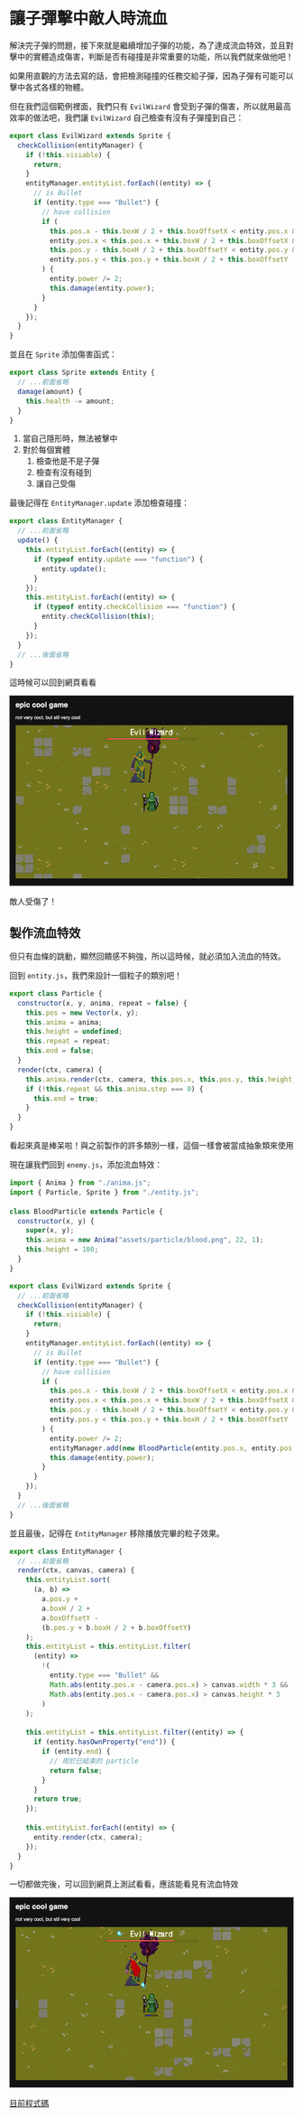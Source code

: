 
# 讓子彈擊中敵人時流血

解決完子彈的問題，接下來就是繼續增加子彈的功能，為了達成流血特效，並且對擊中的實體造成傷害，判斷是否有碰撞是非常重要的功能，所以我們就來做他吧！

如果用直觀的方法去寫的話，會把檢測碰撞的任務交給子彈，因為子彈有可能可以擊中各式各樣的物體。

但在我們這個範例裡面，我們只有 `EvilWizard` 會受到子彈的傷害，所以就用最高效率的做法吧，我們讓 `EvilWizard` 自己檢查有沒有子彈撞到自己：

```js
export class EvilWizard extends Sprite {
  checkCollision(entityManager) {
    if (!this.visiable) {
      return;
    }
    entityManager.entityList.forEach((entity) => {
      // is Bullet
      if (entity.type === "Bullet") {
        // have collision
        if (
          this.pos.x - this.boxW / 2 + this.boxOffsetX < entity.pos.x &&
          entity.pos.x < this.pos.x + this.boxW / 2 + this.boxOffsetX &&
          this.pos.y - this.boxH / 2 + this.boxOffsetY < entity.pos.y &&
          entity.pos.y < this.pos.y + this.boxH / 2 + this.boxOffsetY
        ) {
          entity.power /= 2;
          this.damage(entity.power);
        }
      }
    });
  }
}
```

並且在 `Sprite` 添加傷害函式：

```js
export class Sprite extends Entity {
  // ...前面省略
  damage(amount) {
    this.health -= amount;
  }
}
```

1. 當自己隱形時，無法被擊中
2. 對於每個實體
   1. 檢查他是不是子彈
   2. 檢查有沒有碰到
   3. 讓自己受傷

最後記得在 `EntityManager.update` 添加檢查碰撞：

```js
export class EntityManager {
  // ...前面省略
  update() {
    this.entityList.forEach((entity) => {
      if (typeof entity.update === "function") {
        entity.update();
      }
    });
    this.entityList.forEach((entity) => {
      if (typeof entity.checkCollision === "function") {
        entity.checkCollision(this);
      }
    });
  }
  // ...後面省略
}
```

這時候可以回到網頁看看

![boss damaged](/pictures/boss_damaged.png)

敵人受傷了！

## 製作流血特效

但只有血條的跳動，顯然回饋感不夠強，所以這時候，就必須加入流血的特效。

回到 `entity.js`，我們來設計一個粒子的類別吧！

```js
export class Particle {
  constructor(x, y, anima, repeat = false) {
    this.pos = new Vector(x, y);
    this.anima = anima;
    this.height = undefined;
    this.repeat = repeat;
    this.end = false;
  }
  render(ctx, camera) {
    this.anima.render(ctx, camera, this.pos.x, this.pos.y, this.height);
    if (!this.repeat && this.anima.step === 0) {
      this.end = true;
    }
  }
}
```

看起來真是棒呆啦！與之前製作的許多類別一樣，這個一樣會被當成抽象類來使用

現在讓我們回到 `enemy.js`，添加流血特效：

```js
import { Anima } from "./anima.js";
import { Particle, Sprite } from "./entity.js";

class BloodParticle extends Particle {
  constructor(x, y) {
    super(x, y);
    this.anima = new Anima("assets/particle/blood.png", 22, 1);
    this.height = 100;
  }
}
```

```js
export class EvilWizard extends Sprite {
  // ...前面省略
  checkCollision(entityManager) {
    if (!this.visiable) {
      return;
    }
    entityManager.entityList.forEach((entity) => {
      // is Bullet
      if (entity.type === "Bullet") {
        // have collision
        if (
          this.pos.x - this.boxW / 2 + this.boxOffsetX < entity.pos.x &&
          entity.pos.x < this.pos.x + this.boxW / 2 + this.boxOffsetX &&
          this.pos.y - this.boxH / 2 + this.boxOffsetY < entity.pos.y &&
          entity.pos.y < this.pos.y + this.boxH / 2 + this.boxOffsetY
        ) {
          entity.power /= 2;
          entityManager.add(new BloodParticle(entity.pos.x, entity.pos.y));
          this.damage(entity.power);
        }
      }
    });
  }
  // ...後面省略
}
```

並且最後，記得在 `EntityManager` 移除播放完畢的粒子效果。

```js
export class EntityManager {
  // ...前面省略
  render(ctx, canvas, camera) {
    this.entityList.sort(
      (a, b) =>
        a.pos.y +
        a.boxH / 2 +
        a.boxOffsetY -
        (b.pos.y + b.boxH / 2 + b.boxOffsetY)
    );
    this.entityList = this.entityList.filter(
      (entity) =>
        !(
          entity.type === "Bullet" &&
          Math.abs(entity.pos.x - camera.pos.x) > canvas.width * 3 &&
          Math.abs(entity.pos.x - camera.pos.x) > canvas.height * 3
        )
    );

    this.entityList = this.entityList.filter((entity) => {
      if (entity.hasOwnProperty("end")) {
        if (entity.end) {
          // 用於已結束的 particle
          return false;
        }
      }
      return true;
    });

    this.entityList.forEach((entity) => {
      entity.render(ctx, camera);
    });
  }
}
```

一切都做完後，可以回到網頁上測試看看，應該能看見有流血特效

![enemy bleed](/pictures/enemy_bleed.png)

[目前程式碼](https://github.com/coding-impact/coding-impact.github.io/blob/main/saves/bullet_collision)
